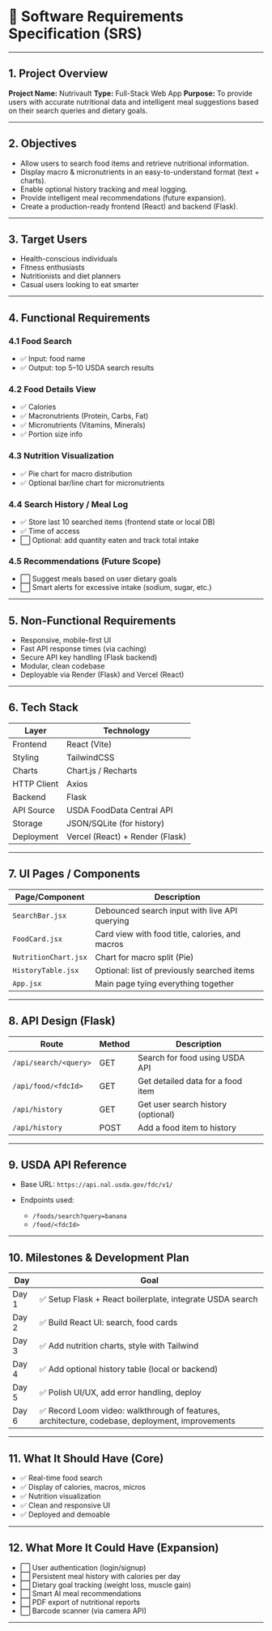 # 📘 Software Requirements Specification (SRS)

---

## 1. **Project Overview**

**Project Name:** Nutrivault
**Type:** Full-Stack Web App
**Purpose:** To provide users with accurate nutritional data and intelligent meal suggestions based on their search queries and dietary goals.

---

## 2. **Objectives**

* Allow users to search food items and retrieve nutritional information.
* Display macro & micronutrients in an easy-to-understand format (text + charts).
* Enable optional history tracking and meal logging.
* Provide intelligent meal recommendations (future expansion).
* Create a production-ready frontend (React) and backend (Flask).

---

## 3. **Target Users**

* Health-conscious individuals
* Fitness enthusiasts
* Nutritionists and diet planners
* Casual users looking to eat smarter

---

## 4. **Functional Requirements**

### 4.1 Food Search

* ✅ Input: food name
* ✅ Output: top 5–10 USDA search results

### 4.2 Food Details View

* ✅ Calories
* ✅ Macronutrients (Protein, Carbs, Fat)
* ✅ Micronutrients (Vitamins, Minerals)
* ✅ Portion size info

### 4.3 Nutrition Visualization

* ✅ Pie chart for macro distribution
* ✅ Optional bar/line chart for micronutrients

### 4.4 Search History / Meal Log

* ✅ Store last 10 searched items (frontend state or local DB)
* ✅ Time of access
* ⬜️ Optional: add quantity eaten and track total intake

### 4.5 Recommendations (Future Scope)

* ⬜️ Suggest meals based on user dietary goals
* ⬜️ Smart alerts for excessive intake (sodium, sugar, etc.)

---

## 5. **Non-Functional Requirements**

* Responsive, mobile-first UI
* Fast API response times (via caching)
* Secure API key handling (Flask backend)
* Modular, clean codebase
* Deployable via Render (Flask) and Vercel (React)

---

## 6. **Tech Stack**

| Layer       | Technology                      |
| ----------- | ------------------------------- |
| Frontend    | React (Vite)                    |
| Styling     | TailwindCSS                     |
| Charts      | Chart.js / Recharts             |
| HTTP Client | Axios                           |
| Backend     | Flask                           |
| API Source  | USDA FoodData Central API       |
| Storage     | JSON/SQLite (for history)       |
| Deployment  | Vercel (React) + Render (Flask) |

---

## 7. **UI Pages / Components**

| Page/Component       | Description                                     |
| -------------------- | ----------------------------------------------- |
| `SearchBar.jsx`      | Debounced search input with live API querying   |
| `FoodCard.jsx`       | Card view with food title, calories, and macros |
| `NutritionChart.jsx` | Chart for macro split (Pie)                     |
| `HistoryTable.jsx`   | Optional: list of previously searched items     |
| `App.jsx`            | Main page tying everything together             |

---

## 8. **API Design (Flask)**

| Route                 | Method | Description                        |
| --------------------- | ------ | ---------------------------------- |
| `/api/search/<query>` | GET    | Search for food using USDA API     |
| `/api/food/<fdcId>`   | GET    | Get detailed data for a food item  |
| `/api/history`        | GET    | Get user search history (optional) |
| `/api/history`        | POST   | Add a food item to history         |

---

## 9. **USDA API Reference**

* Base URL: `https://api.nal.usda.gov/fdc/v1/`
* Endpoints used:

  * `/foods/search?query=banana`
  * `/food/<fdcId>`

---

## 10. **Milestones & Development Plan**

| Day   | Goal                                                                                           |
| ----- | ---------------------------------------------------------------------------------------------- |
| Day 1 | ✅ Setup Flask + React boilerplate, integrate USDA search                                       |
| Day 2 | ✅ Build React UI: search, food cards                                                           |
| Day 3 | ✅ Add nutrition charts, style with Tailwind                                                    |
| Day 4 | ✅ Add optional history table (local or backend)                                                |
| Day 5 | ✅ Polish UI/UX, add error handling, deploy                                                     |
| Day 6 | ✅ Record Loom video: walkthrough of features, architecture, codebase, deployment, improvements |

---

## 11. **What It Should Have (Core)**

* ✅ Real-time food search
* ✅ Display of calories, macros, micros
* ✅ Nutrition visualization
* ✅ Clean and responsive UI
* ✅ Deployed and demoable

---

## 12. **What More It Could Have (Expansion)**

* ⬜️ User authentication (login/signup)
* ⬜️ Persistent meal history with calories per day
* ⬜️ Dietary goal tracking (weight loss, muscle gain)
* ⬜️ Smart AI meal recommendations
* ⬜️ PDF export of nutritional reports
* ⬜️ Barcode scanner (via camera API)

---
